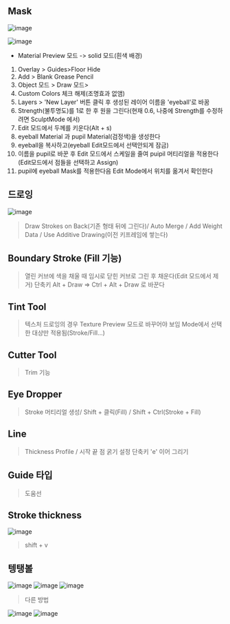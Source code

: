 ## Mask
![image](https://user-images.githubusercontent.com/30430227/125914029-d139b2b2-b98a-4c4b-891c-2dd90f1a22f7.png)

![image](https://user-images.githubusercontent.com/30430227/125914155-9c388baf-e7ab-4019-a17d-cbe39ace3b78.png)
* Material Preview 모드 -> solid 모드(흰색 배경)
1. Overlay > Guides>Floor Hide
2. Add > Blank Grease Pencil
3. Object 모드 > Draw 모드>
4. Custom Colors 체크 해제(조명효과 없앰)
5. Layers > 'New Layer' 버튼 클릭 후 생성된 레이어 이름을 'eyeball'로 바꿈
6. Strength(불투명도)를 1로 한 후 원을 그린다(현재 0.6, 나중에 Strength를 수정하려면 SculptMode 에서)
7. Edit 모드에서 두께를 키운다(Alt + s)
8. eyeball Material 과 pupil Material(검정색)을 생성한다
9. eyeball을 복사하고(eyeball Edit모드에서 선택안되게 잠금)
10. 이름을 pupil로 바꾼 후 Edit 모드에서 스케일을 줄여 puipil 머티리얼을 적용한다(Edit모드에서 점들을 선택하고 Assign)
11. pupil에 eyeball Mask를 적용한다음 Edit Mode에서 위치를 옮겨서 확인한다

## 드로잉
![image](https://user-images.githubusercontent.com/30430227/127612134-5d9e5ae5-ceb2-4a8d-bc10-b4c2a0173505.png)
> Draw Strokes on Back(기존 형태 뒤에 그린다)/ Auto Merge / Add Weight Data / Use Additive Drawing(이전 키프레임에 쌓는다)

## Boundary Stroke (Fill 기능)
> 열린 커브에 색을 채울 때 임시로 닫힌 커브로 그린 후 채운다(Edit 모드에서 제거)
> 단축키 Alt + Draw => Ctrl + Alt + Draw 로 바꾼다

## Tint Tool
> 텍스처 드로잉의 경우 Texture Preview 모드로 바꾸어야 보임
> Mode에서 선택한 대상만 적용됨(Stroke/Fill...)

## Cutter Tool
> Trim 기능

## Eye Dropper
> Stroke 머티리얼 생성/ Shift + 클릭(Fill) / Shift + Ctrl(Stroke + Fill)

## Line
> Thickness Profile / 시작 끝 점 굵기 설정
> 단축키 'e' 이어 그리기

## Guide 타입
> 도움선

## Stroke thickness
![image](https://user-images.githubusercontent.com/30430227/127641853-690963b6-70a2-4f9d-9c22-1bbf405ec0c2.png)
> shift + v

## 텡탱볼
![image](https://user-images.githubusercontent.com/30430227/127644242-9e2f87dc-c0da-4edc-8b13-90faa600cf04.png)
![image](https://user-images.githubusercontent.com/30430227/127643978-bdc518ea-eea6-4ffe-83b1-b1a9b617308c.png)
![image](https://user-images.githubusercontent.com/30430227/127644049-27a7d98d-a9ea-469c-8681-6c56aac6a0fc.png)

> 다른 방법

![image](https://user-images.githubusercontent.com/30430227/127646421-d39f95e2-f5f0-461f-91e4-2cbcb3c8978c.png)
![image](https://user-images.githubusercontent.com/30430227/127646535-fe6a4326-53b1-4932-af64-d01fd3a14b6f.png)


